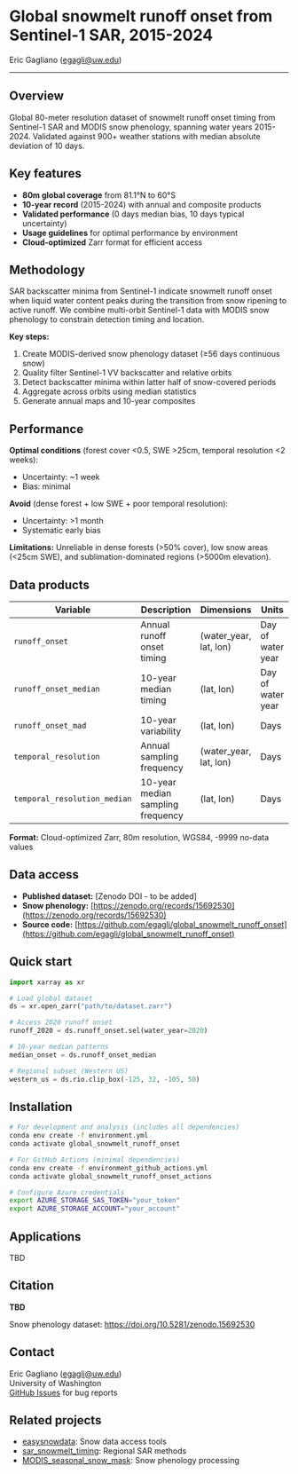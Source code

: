 # Global snowmelt runoff onset from Sentinel-1 SAR, 2015-2024

Eric Gagliano (egagli@uw.edu)

---

## Overview

Global 80-meter resolution dataset of snowmelt runoff onset timing from Sentinel-1 SAR and MODIS snow phenology, spanning water years 2015-2024. Validated against 900+ weather stations with median absolute deviation of 10 days.

## Key features

- **80m global coverage** from 81.1°N to 60°S
- **10-year record** (2015-2024) with annual and composite products  
- **Validated performance** (0 days median bias, 10 days typical uncertainty)
- **Usage guidelines** for optimal performance by environment
- **Cloud-optimized** Zarr format for efficient access

## Methodology

SAR backscatter minima from Sentinel-1 indicate snowmelt runoff onset when liquid water content peaks during the transition from snow ripening to active runoff. We combine multi-orbit Sentinel-1 data with MODIS snow phenology to constrain detection timing and location.

**Key steps:**
1. Create MODIS-derived snow phenology dataset (≥56 days continuous snow)
2. Quality filter Sentinel-1 VV backscatter and relative orbits  
3. Detect backscatter minima within latter half of snow-covered periods
4. Aggregate across orbits using median statistics
5. Generate annual maps and 10-year composites

## Performance

**Optimal conditions** (forest cover <0.5, SWE >25cm, temporal resolution <2 weeks):
- Uncertainty: ~1 week
- Bias: minimal

**Avoid** (dense forest + low SWE + poor temporal resolution):
- Uncertainty: >1 month  
- Systematic early bias

**Limitations:** Unreliable in dense forests (>50% cover), low snow areas (<25cm SWE), and sublimation-dominated regions (>5000m elevation).

## Data products

| Variable | Description | Dimensions | Units |
|----------|-------------|------------|-------|
| `runoff_onset` | Annual runoff onset timing | (water_year, lat, lon) | Day of water year |
| `runoff_onset_median` | 10-year median timing | (lat, lon) | Day of water year |
| `runoff_onset_mad` | 10-year variability | (lat, lon) | Days |
| `temporal_resolution` | Annual sampling frequency | (water_year, lat, lon) | Days |
| `temporal_resolution_median` | 10-year median sampling frequency | (lat, lon) | Days |

**Format:** Cloud-optimized Zarr, 80m resolution, WGS84, -9999 no-data values

## Data access

- **Published dataset:** [Zenodo DOI - to be added]
- **Snow phenology:** [https://zenodo.org/records/15692530](https://zenodo.org/records/15692530)  
- **Source code:** [https://github.com/egagli/global_snowmelt_runoff_onset](https://github.com/egagli/global_snowmelt_runoff_onset)

## Quick start

```python
import xarray as xr

# Load global dataset 
ds = xr.open_zarr("path/to/dataset.zarr")

# Access 2020 runoff onset
runoff_2020 = ds.runoff_onset.sel(water_year=2020)

# 10-year median patterns
median_onset = ds.runoff_onset_median

# Regional subset (Western US)
western_us = ds.rio.clip_box(-125, 32, -105, 50)
```

## Installation

```bash
# For development and analysis (includes all dependencies)
conda env create -f environment.yml
conda activate global_snowmelt_runoff_onset

# For GitHub Actions (minimal dependencies)
conda env create -f environment_github_actions.yml
conda activate global_snowmelt_runoff_onset_actions

# Configure Azure credentials
export AZURE_STORAGE_SAS_TOKEN="your_token"
export AZURE_STORAGE_ACCOUNT="your_account"
```

## Applications

TBD

## Citation

**TBD**

Snow phenology dataset: <https://doi.org/10.5281/zenodo.15692530>

## Contact

Eric Gagliano ([egagli@uw.edu](mailto:egagli@uw.edu))  
University of Washington  
[GitHub Issues](https://github.com/egagli/global_snowmelt_runoff_onset/issues) for bug reports

## Related projects

- [easysnowdata](https://github.com/egagli/easysnowdata): Snow data access tools
- [sar_snowmelt_timing](https://github.com/egagli/sar_snowmelt_timing): Regional SAR methods  
- [MODIS_seasonal_snow_mask](https://github.com/egagli/MODIS_seasonal_snow_mask): Snow phenology processing
